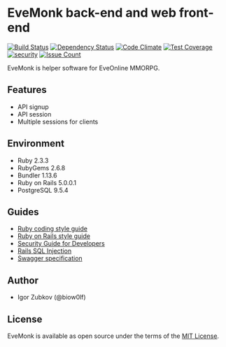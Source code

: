 # EveMonk back-end and web front-end

[![Build Status](https://travis-ci.org/biow0lf/evemonk.svg?branch=master)](https://travis-ci.org/biow0lf/evemonk)
[![Dependency Status](https://gemnasium.com/badges/github.com/biow0lf/evemonk.svg)](https://gemnasium.com/github.com/biow0lf/evemonk)
[![Code Climate](https://codeclimate.com/github/biow0lf/evemonk/badges/gpa.svg)](https://codeclimate.com/github/biow0lf/evemonk)
[![Test Coverage](https://codeclimate.com/github/biow0lf/evemonk/badges/coverage.svg)](https://codeclimate.com/github/biow0lf/evemonk/coverage)
[![security](https://hakiri.io/github/biow0lf/evemonk/master.svg)](https://hakiri.io/github/biow0lf/evemonk/master)
[![Issue Count](https://codeclimate.com/github/biow0lf/evemonk/badges/issue_count.svg)](https://codeclimate.com/github/biow0lf/evemonk)

EveMonk is helper software for EveOnline MMORPG.

## Features

* API signup
* API session
* Multiple sessions for clients

## Environment

* Ruby 2.3.3
* RubyGems 2.6.8
* Bundler 1.13.6
* Ruby on Rails 5.0.0.1
* PostgreSQL 9.5.4

## Guides

* [Ruby coding style guide](https://github.com/bbatsov/ruby-style-guide)
* [Ruby on Rails style guide](https://github.com/bbatsov/rails-style-guide)
* [Security Guide for Developers](https://github.com/FallibleInc/security-guide-for-developers)
* [Rails SQL Injection](http://rails-sqli.org)
* [Swagger specification](http://swagger.io/specification/)

## Author

* Igor Zubkov (@biow0lf)

## License

EveMonk is available as open source under the terms of the [MIT License](http://opensource.org/licenses/MIT).
